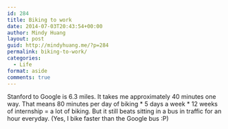 ```yaml
---
id: 284
title: Biking to work
date: 2014-07-03T20:43:54+00:00
author: Mindy Huang
layout: post
guid: http://mindyhuang.me/?p=284
permalink: biking-to-work/
categories:
  - Life
format: aside
comments: true
---
```

Stanford to Google is 6.3 miles. It takes me approximately 40 minutes one way. That means 80 minutes per day of biking \* 5 days a week \* 12 weeks of internship = a lot of biking. But it still beats sitting in a bus in traffic for an hour everyday. (Yes, I bike faster than the Google bus :P)